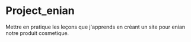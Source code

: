 # Project_enian
Mettre en pratique les leçons que j'apprends en créant un site pour enian notre produit cosmetique.
